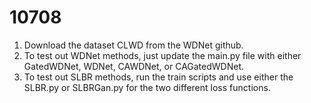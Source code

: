 # 10708

1. Download the dataset CLWD from the WDNet github.
2. To test out WDNet methods, just update the main.py file with either GatedWDNet, WDNet, CAWDNet, or CAGatedWDNet.
3. To test out SLBR methods, run the train scripts and use either the SLBR.py or SLBRGan.py for the two different loss functions.
